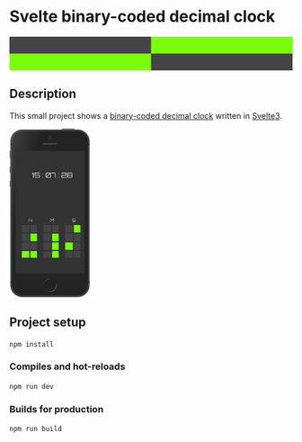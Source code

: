 # Svelte binary-coded decimal clock 

<div style="display:flex; flex-direction:column;"><img src="https://github.com/FrederickRoman/binary-clock/blob/main/public/favicon.svg" alt="Binary clock logo" height="60"/>
</div>

## Description 

This small project shows a [binary-coded decimal clock](https://en.wikipedia.org/wiki/Binary_clock) written in [Svelte3](https://svelte.dev
).

<img src="https://github.com/FrederickRoman/binary-clock/blob/main/docs/mockups/Home_iPhone%205_SE.png" height="300" alt="Results mockup"/>

## Project setup

```
npm install
```

### Compiles and hot-reloads

```
npm run dev
```

### Builds for production

```
npm run build
```
